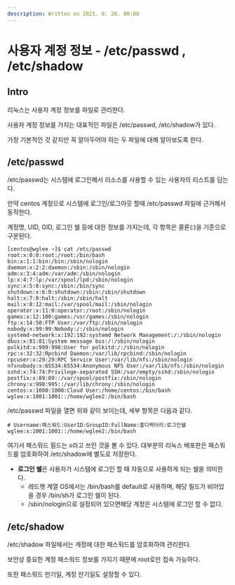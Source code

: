 ```yaml
---
description: Written on 2021. 8. 26. 00:08
---
```


# 사용자 계정 정보 - /etc/passwd , /etc/shadow

## Intro

리눅스는 사용자 계정 정보를 파일로 관리한다.&#x20;

사용자 계정 정보를 가지는 대표적인 파일은 /etc/passwd, /etc/shadow가 있다.

가장 기본적인 것 같지만 꼭 알아두어야 하는 두 파일에 대해 알아보도록 한다.

&#x20;

## /etc/passwd

/etc/passwd는 시스템에 로그인해서 리소스를 사용할 수 있는 사용자의 리스트를 담는다.

만약 centos 계정으로 시스템에 로그인/로그아웃 할때 /etc/passwd 파일에 근거해서 동작한다.&#x20;

계정명, UID, GID, 로그인 쉘 등에 대한 정보를 가지는데, 각 항목은 콜론(:)을 기준으로 구분된다.&#x20;

```shell-session
[centos@wglee ~]$ cat /etc/passwd
root:x:0:0:root:/root:/bin/bash
bin:x:1:1:bin:/bin:/sbin/nologin
daemon:x:2:2:daemon:/sbin:/sbin/nologin
adm:x:3:4:adm:/var/adm:/sbin/nologin
lp:x:4:7:lp:/var/spool/lpd:/sbin/nologin
sync:x:5:0:sync:/sbin:/bin/sync
shutdown:x:6:0:shutdown:/sbin:/sbin/shutdown
halt:x:7:0:halt:/sbin:/sbin/halt
mail:x:8:12:mail:/var/spool/mail:/sbin/nologin
operator:x:11:0:operator:/root:/sbin/nologin
games:x:12:100:games:/usr/games:/sbin/nologin
ftp:x:14:50:FTP User:/var/ftp:/sbin/nologin
nobody:x:99:99:Nobody:/:/sbin/nologin
systemd-network:x:192:192:systemd Network Management:/:/sbin/nologin
dbus:x:81:81:System message bus:/:/sbin/nologin
polkitd:x:999:998:User for polkitd:/:/sbin/nologin
rpc:x:32:32:Rpcbind Daemon:/var/lib/rpcbind:/sbin/nologin
rpcuser:x:29:29:RPC Service User:/var/lib/nfs:/sbin/nologin
nfsnobody:x:65534:65534:Anonymous NFS User:/var/lib/nfs:/sbin/nologin
sshd:x:74:74:Privilege-separated SSH:/var/empty/sshd:/sbin/nologin
postfix:x:89:89::/var/spool/postfix:/sbin/nologin
chrony:x:998:995::/var/lib/chrony:/sbin/nologin
centos:x:1000:1000:Cloud User:/home/centos:/bin/bash
wglee:x:1001:1001::/home/wglee2:/bin/bash
```

/etc/passwd 파일을 열면 위와 같이 보이는데, 세부 항목은 다음과 같다.&#x20;

```shell-session
# Username:패스워드:UserID:GroupID:FullName:홈디렉터리:로그인쉘
wglee:x:1001:1001::/home/wglee2:/bin/bash
```

&#x20;여기서 패스워드 필드는 x라고 쓰인 것을 볼 수 있다. 대부분의 리눅스 배포판은 패스워드를 암호화하여 /etc/shadow에 별도로 저장한다.

* **로그인 쉘**은 사용자가 시스템에 로그인 할 때 자동으로 사용하게 되는 쉘을 의미한다.
  * 레드햇 계열 OS에서는 /bin/bash를 default로 사용하며, 해당 필드가 비어있을 경우 /bin/sh가 로그인 쉘이 된다.
  * /sbin/nologin으로 설정되어 있으면해당 계정은 시스템에 로그인 할 수 없다.

&#x20;

## /etc/shadow

/etc/shadow 파일에서는 계정에 대한 패스워드를 암호화하여 관리한다.

보안상 중요한 계정 패스워드 정보를 가지기 때문에 root로만 접속 가능하다.

또한 패스워드 만기일, 계정 만기일도 설정할 수 있다.&#x20;

